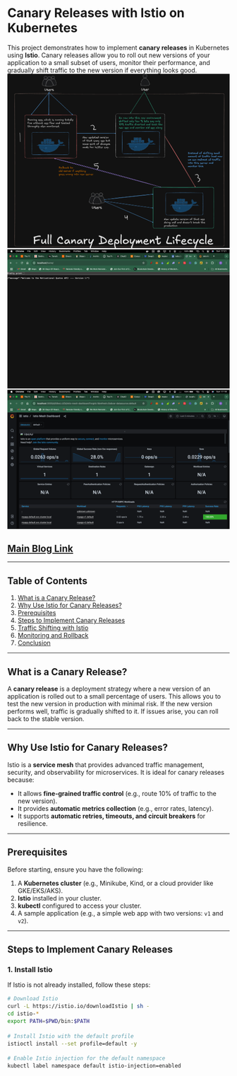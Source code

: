 # Canary Releases with Istio on Kubernetes

This project demonstrates how to implement **canary releases** in Kubernetes using **Istio**. Canary releases allow you to roll out new versions of your application to a small subset of users, monitor their performance, and gradually shift traffic to the new version if everything looks good.
![Diagram](./Screenshot%202025-01-26%20at%2017.44.18.png)
![Deployment](./Screenshot%202025-01-26%20at%2017.21.12.png)
![Monitoring](./Screenshot%202025-01-26%20at%2017.18.40.png)
## [Main Blog Link](https://www.aviator.co/blog/implementing-canary-releases-in-kubernetes-with-istio/#)
---

## Table of Contents
1. [What is a Canary Release?](#what-is-a-canary-release)
2. [Why Use Istio for Canary Releases?](#why-use-istio-for-canary-releases)
3. [Prerequisites](#prerequisites)
4. [Steps to Implement Canary Releases](#steps-to-implement-canary-releases)
5. [Traffic Shifting with Istio](#traffic-shifting-with-istio)
6. [Monitoring and Rollback](#monitoring-and-rollback)
7. [Conclusion](#conclusion)

---

## What is a Canary Release?
A **canary release** is a deployment strategy where a new version of an application is rolled out to a small percentage of users. This allows you to test the new version in production with minimal risk. If the new version performs well, traffic is gradually shifted to it. If issues arise, you can roll back to the stable version.

---

## Why Use Istio for Canary Releases?
Istio is a **service mesh** that provides advanced traffic management, security, and observability for microservices. It is ideal for canary releases because:
- It allows **fine-grained traffic control** (e.g., route 10% of traffic to the new version).
- It provides **automatic metrics collection** (e.g., error rates, latency).
- It supports **automatic retries, timeouts, and circuit breakers** for resilience.

---

## Prerequisites
Before starting, ensure you have the following:
1. A **Kubernetes cluster** (e.g., Minikube, Kind, or a cloud provider like GKE/EKS/AKS).
2. **Istio** installed in your cluster.
3. **kubectl** configured to access your cluster.
4. A sample application (e.g., a simple web app with two versions: `v1` and `v2`).

---

## Steps to Implement Canary Releases

### 1. Install Istio
If Istio is not already installed, follow these steps:
```bash
# Download Istio
curl -L https://istio.io/downloadIstio | sh -
cd istio-*
export PATH=$PWD/bin:$PATH

# Install Istio with the default profile
istioctl install --set profile=default -y

# Enable Istio injection for the default namespace
kubectl label namespace default istio-injection=enabled
```

